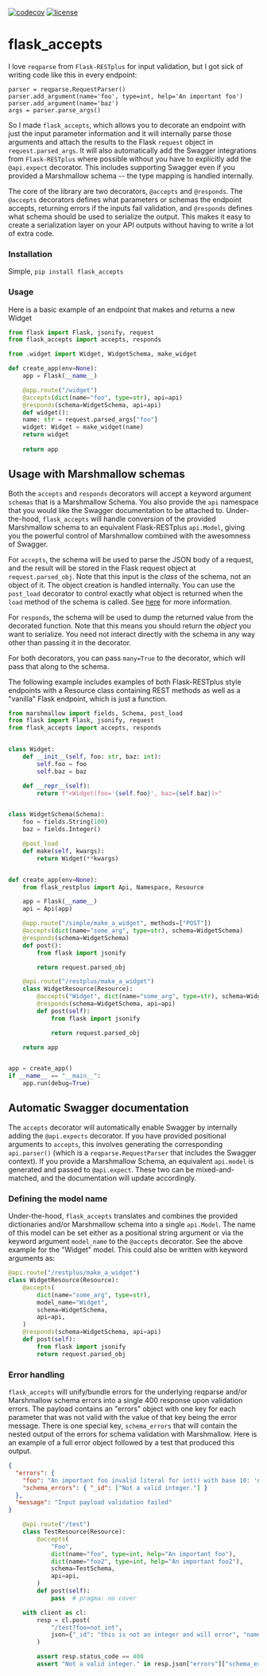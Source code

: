 [![codecov](https://codecov.io/gh/apryor6/flask_accepts/branch/master/graph/badge.svg)](https://codecov.io/gh/apryor6/flask_accepts)
[![license](https://img.shields.io/github/license/apryor6/flask_accepts)](https://img.shields.io/github/license/apryor6/flask_accepts)


# flask_accepts
I love `reqparse` from `Flask-RESTplus` for input validation, but I got sick of writing code like this in every endpoint:

```
parser = reqparse.RequestParser()
parser.add_argument(name='foo', type=int, help='An important foo')
parser.add_argument(name='baz')
args = parser.parse_args()
```

So I made `flask_accepts`, which allows you to decorate an endpoint with just the input parameter information and it will internally parse those arguments and attach the results to the Flask `request` object in `request.parsed_args`. It will also automatically add the Swagger integrations from `Flask-RESTplus` where possible without you have to explicitly add the `@api.expect` decorator. This includes supporting Swagger even if you provided a Marshmallow schema -- the type mapping is handled internally.

The core of the library are two decorators, `@accepts` and `@responds`. The `@accepts` decorators defines what parameters or schemas the endpoint accepts, returning errors if the inputs fail validation, and `@responds` defines what schema should be used to serialize the output. This makes it easy to create a serialization layer on your API outputs without having to write a lot of extra code.

### Installation

Simple, `pip install flask_accepts`

### Usage

Here is a basic example of an endpoint that makes and returns a new Widget


```python
from flask import Flask, jsonify, request
from flask_accepts import accepts, responds

from .widget import Widget, WidgetSchema, make_widget

def create_app(env=None):
    app = Flask(__name__)

    @app.route("/widget")
    @accepts(dict(name="foo", type=str), api=api)
    @responds(schema=WidgetSchema, api=api)
    def widget():
	name: str = request.parsed_args["foo"]
	widget: Widget = make_widget(name)
	return widget
        
    return app
```

## Usage with Marshmallow schemas

Both the `accepts` and `responds` decorators will accept a keyword argument `schemas` that
is a Marshmallow Schema. You also provide the `api` namespace that you would like the Swagger documentation to be attached to. Under-the-hood, `flask_accepts` will handle conversion of the provided Marshmallow schema to an equivalent Flask-RESTplus `api.Model`, giving you the powerful control of Marshmallow combined with the awesomness of Swagger.

For `accepts`, the schema will be used to parse the JSON body
of a request, and the result will be stored in the Flask request object at `request.parsed_obj`. Note that this input is the _class_ of the schema, not an object of it. The object creation is handled internally. You can use the `post_load` decorator to control exactly what object is returned when the `load` method of the schema is called. See [here](https://marshmallow.readthedocs.io/en/3.0/extending.html) for more information.

For `responds`, the schema will be used to dump the returned value from the decorated function. Note that this means you should return the _object_ you want to serialize. You need not interact directly with the schema in any way other than passing it in the decorator.

For both decorators, you can pass `many=True` to the decorator, which will pass that along to the schema.

The following example includes examples of both Flask-RESTplus style endpoints with a Resource class containing REST methods as well as a "vanilla" Flask endpoint, which is just a function.

```python
from marshmallow import fields, Schema, post_load
from flask import Flask, jsonify, request
from flask_accepts import accepts, responds


class Widget:
    def __init__(self, foo: str, baz: int):
        self.foo = foo
        self.baz = baz

    def __repr__(self):
        return f"<Widget(foo='{self.foo}', baz={self.baz})>"


class WidgetSchema(Schema):
    foo = fields.String(100)
    baz = fields.Integer()

    @post_load
    def make(self, kwargs):
        return Widget(**kwargs)


def create_app(env=None):
    from flask_restplus import Api, Namespace, Resource

    app = Flask(__name__)
    api = Api(app)

    @app.route("/simple/make_a_widget", methods=["POST"])
    @accepts(dict(name="some_arg", type=str), schema=WidgetSchema)
    @responds(schema=WidgetSchema)
    def post():
        from flask import jsonify

        return request.parsed_obj

    @api.route("/restplus/make_a_widget")
    class WidgetResource(Resource):
        @accepts("Widget", dict(name="some_arg", type=str), schema=WidgetSchema, api=api)
        @responds(schema=WidgetSchema, api=api)
        def post(self):
            from flask import jsonify

            return request.parsed_obj

    return app


app = create_app()
if __name__ == "__main__":
    app.run(debug=True)
```

## Automatic Swagger documentation

The `accepts` decorator will automatically enable Swagger by internally adding the `@api.expects` decorator. If you have provided positional arguments to `accepts`, this involves generating the corresponding `api.parser()` (which is a `reqparse.RequestParser` that includes the Swagger context). If you provide a Marshmallow Schema, an equivalent `api.model` is generated and passed to `@api.expect`. These two can be mixed-and-matched, and the documentation will update accordingly.

### Defining the model name

Under-the-hood, `flask_accepts` translates and combines the provided dictionaries and/or Marshmallow schema into a single `api.Model`. The name of this model can be set either as a positional string argument or via the keyword argument `model_name` to the `@accepts` decorator. See the above example for the "Widget" model. This could also be written with keyword arguments as:

```python
@api.route("/restplus/make_a_widget")
class WidgetResource(Resource):
    @accepts(
        dict(name="some_arg", type=str),
        model_name="Widget",
        schema=WidgetSchema,
        api=api,
    )
    @responds(schema=WidgetSchema, api=api)
    def post(self):
        from flask import jsonify
        return request.parsed_obj
```

### Error handling

`flask_accepts` will unify/bundle errors for the underlying reqparse and/or Marshmallow schema errors into a single 400 response upon validation errors. The payload contains an "errors" object with one key for each parameter that was not valid with the value of that key being the error message. There is one special key, `schema_errors` that will contain the nested output of the errors for schema validation with Marshmallow. Here is an example of a  full error object followed by a test that produced this output.


```json
{
  "errors": {
    "foo": "An important foo invalid literal for int() with base 10: 'not_int'",
    "schema_errors": { "_id": ["Not a valid integer."] }
  },
  "message": "Input payload validation failed"
}
```

```python
    @api.route("/test")
    class TestResource(Resource):
        @accepts(
            "Foo",
            dict(name="foo", type=int, help="An important foo"),
            dict(name="foo2", type=int, help="An important foo2"),
            schema=TestSchema,
            api=api,
        )
        def post(self):
            pass  # pragma: no cover

    with client as cl:
        resp = cl.post(
            "/test?foo=not_int",
            json={"_id": "this is not an integer and will error", "name": "test name"},
        )

        assert resp.status_code == 400
        assert "Not a valid integer." in resp.json["errors"]["schema_errors"]["_id"]
```


